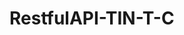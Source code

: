 # RestfulAPI-TIN-T-C
<!-- django-admin startproject NameProject
django-admin startapp NameApp

python manage.py makemigrations
python manage.py migrate  
python manage.py runserver -->